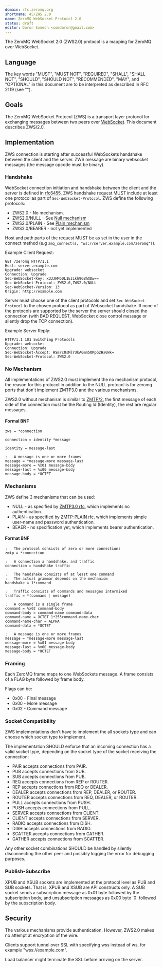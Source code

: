 ```yaml
---
domain: rfc.zeromq.org
shortname: 45/ZWS 2.0
name: ZeroMQ WebSocket Protocol 2.0
status: draft
editor: Doron Somech <somdoron@gmail.com>
---
```


The ZeroMQ WebSocket 2.0 (ZWS2.0) protocol is a mapping for ZeroMQ over WebSocket.

## Language

The key words "MUST", "MUST NOT", "REQUIRED", "SHALL", "SHALL NOT", "SHOULD", "SHOULD NOT", "RECOMMENDED",  "MAY", and "OPTIONAL" in this document are to be interpreted as described in RFC 2119 (see "[]()").

## Goals

The ZeroMQ WebSocket Protocol (ZWS) is a transport layer protocol for exchanging messages between two peers over [WebSocket](http://tools.ietf.org/html/rfc6455).
This document describes ZWS/2.0.

## Implementation

ZWS connection is starting after successful WebSockets handshake between the client and the server.
ZWS message are binary websocket messages (the message opcode must be binary).

### Handshake

WebSocket connection initiation and handshake between the client and the server is defined in [rfc6455](http://tools.ietf.org/html/rfc6455).
ZWS handshake request MUST include at least one protocol as part of `Sec-WebSocket-Protocol`.
ZWS define the following protocols:
* ZWS2.0 - No mechanism.
* ZWS2.0/NULL - See [Null mechanism](https://rfc.zeromq.org/spec:23/ZMTP/#the-null-security-mechanism)
* ZWS2.0/PLAIN - See [Plain mechanism](https://rfc.zeromq.org/spec:24/ZMTP-PLAIN/)
* ZWS2.0/BEARER - not yet implemented

Host and path parts of the request MUST be as set in the user in the connect method (e.g `zmq_connect(s, "ws://server.example.com/zeromq")`).

Example Client Request:
```
GET /zeromq HTTP/1.1
Host: server.example.com
Upgrade: websocket
Connection: Upgrade
Sec-WebSocket-Key: x3JJHMbDL1EzLkh9GBhXDw==
Sec-WebSocket-Protocol: ZWS2.0,ZWS2.0/NULL
Sec-WebSocket-Version: 13
Origin: http://example.com
```

Server must choose one of the client protocols and set `Sec-WebSocket-Protocol` to the chosen protocol as part of Websocket handshake.
If none of the protocols are supported by the server the server should closed the connection (with BAD REQUEST, WebSocket close control message or silently drop the TCP connection).

Example Server Reply:
```
HTTP/1.1 101 Switching Protocols
Upgrade: websocket
Connection: Upgrade
Sec-WebSocket-Accept: HSmrc0sMlYUkAGmm5OPpG2HaGWk=
Sec-WebSocket-Protocol: ZWS2.0
```

### No Mechanism

All implementations of ZWS2.0 must implement the no mechanism protocol, the reason for this protocol in addition to the NULL protocol is for zeromq ports that don't implement ZMTP3.0 and the various mechanisms.

ZWS2.0 without mechanism is similar to [ZMTP/2](https://rfc.zeromq.org/spec:15/ZMTP/), the first message of each side of the connection must be the Routing Id (Identity), the rest are regular messages.

#### Formal BNF

```
zws = *connection

connection = identity *message

identity = message-last 

;   A message is one or more frames
message = *message-more message-last
message-more = %x01 message-body
message-last = %x00 message-body
message-body = *OCTET
```

### Mechanisms

ZWS define 3 mechanisms that can be used:

* NULL - as specified by [ZMTP3.0 rfc](https://rfc.zeromq.org/spec:23/ZMTP/#the-null-security-mechanism), which implements no authentication.
* PLAIN - as specified by [ZMTP-PLAIN rfc](https://rfc.zeromq.org/spec:24/ZMTP-PLAIN), which implements simple user-name and password authentication.
* BEAER - no specification yet, which implements bearer authentication.

#### Format BNF

```
;   The protocol consists of zero or more connections
zmtp = *connection

;   A connection a handshake, and traffic
connection = handshake traffic

;   The handshake consists of at least one command
;   The actual grammar depends on the mechanism
handshake = 1*command

;   Traffic consists of commands and messages intermixed
traffic = *(command | message)

;   A command is a single frame
command = %x02 command-body
command-body = command-name command-data
command-name = OCTET 1*255command-name-char
command-name-char = ALPHA
command-data = *OCTET

;   A message is one or more frames
message = *message-more message-last
message-more = %x01 message-body
message-last = %x00 message-body
message-body = *OCTET
```

### Framing

Each ZeroMQ frame maps to one WebSockets message. A frame consists of a FLAG byte followed by frame body.

Flags can be:
* 0x00 - Final message
* 0x00 - More message
* 0x02 - Command message 

### Socket Compatibility

ZWS implementations don't have to implement the all sockets type and can choose which socket type to implement.

The implementation SHOULD enforce that an incoming connection has a valid socket type, depending on the socket type of the socket receiving the connection:

* PAIR accepts connections from PAIR.
* PUB accepts connections from SUB.
* SUB accepts connections from PUB.
* REQ accepts connections from REP or ROUTER.
* REP accepts connections from REQ or DEALER.
* DEALER accepts connections from REP, DEALER, or ROUTER.
* ROUTER accepts connections from REQ, DEALER, or ROUTER.
* PULL accepts connections from PUSH.
* PUSH accepts connections from PULL.
* SERVER accepts connections from CLIENT.
* CLIENT accepts connections from SERVER.
* RADIO accepts connections from DISH.
* DISH accepts connections from RADIO.
* SCATTER accepts connections from GATHER.
* GATHER accepts connections from SCATTER.

Any other socket combinations SHOULD be handled by silently disconnecting the other peer and possibly logging the error for debugging purposes.

### Publish-Subscribe

XPUB and XSUB sockets are implemented at the protocol level as PUB and SUB sockets. That is, XPUB and XSUB are API constructs only.
A SUB socket sends a subscription message as 0x01 byte followed by the subscription body, and unsubscription messages as 0x00 byte '0' followed by the subscription body.

## Security

The various mechanisms provide authentication. 
However, ZWS2.0 makes no attempt at encryption of the wire.

Clients support tunnel over SSL with specifying wss instead of ws, for example "wss://example.com".

Load balancer might terminate the SSL before arriving on the server.
